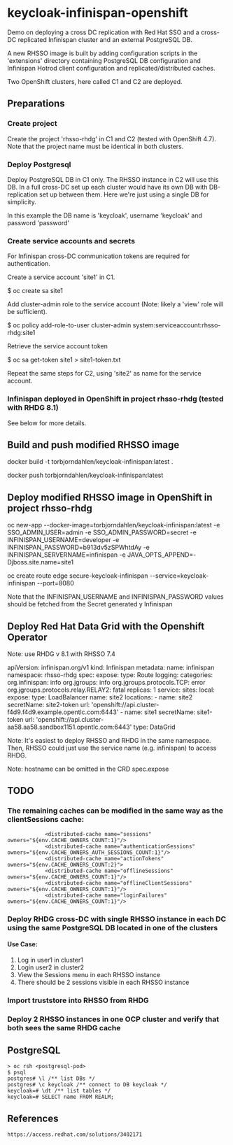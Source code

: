 # keycloak-infinispan-openshift
Demo on deploying a cross DC replication with Red Hat SSO and a cross-DC replicated Infinispan cluster and an external PostgreSQL DB.

A new RHSSO image is built by adding configuration scripts in the 'extensions' directory containing PostgreSQL DB configuration and Infinispan Hotrod client configuration and replicated/distributed caches.

Two OpenShift clusters, here called C1 and C2 are deployed.

## Preparations

### Create project 

Create the project 'rhsso-rhdg' in C1 and C2 (tested with OpenShift 4.7). Note that the project name must be identical in both clusters.

### Deploy Postgresql 

Deploy PostgreSQL DB in C1 only. The RHSSO instance in C2 will use this DB. In a full cross-DC set up each cluster would have its own DB with DB-replication set up between them. Here we're just using a single DB for simplicity.

In this example the DB name is 'keycloak', username 'keycloak' and password 'password'

### Create service accounts and secrets 

For Infinispan cross-DC communication tokens are required for authentication.

Create a service account 'site1' in C1.

$ oc create sa site1

Add cluster-admin role to the service account (Note: likely a 'view' role will be sufficient).

$ oc policy add-role-to-user cluster-admin system:serviceaccount:rhsso-rhdg:site1

Retrieve the service account token

$ oc sa get-token site1 > site1-token.txt

Repeat the same steps for C2, using 'site2' as name for the service account.


    

### Infinispan deployed in OpenShift in project rhsso-rhdg (tested with RHDG 8.1)

See below for more details.

## Build and push modified RHSSO image

docker build -t torbjorndahlen/keycloak-infinispan:latest .

docker push torbjorndahlen/keycloak-infinispan:latest

## Deploy modified RHSSO image in OpenShift in project rhsso-rhdg


oc new-app --docker-image=torbjorndahlen/keycloak-infinispan:latest -e SSO_ADMIN_USER=admin -e SSO_ADMIN_PASSWORD=secret -e INFINISPAN_USERNAME=developer -e INFINISPAN_PASSWORD=b913dv5zSPWhtdAy -e INFINISPAN_SERVERNAME=infinispan -e JAVA_OPTS_APPEND=-Djboss.site.name=site1
 

oc create route edge secure-keycloak-infinispan --service=keycloak-infinispan --port=8080


Note that the INFINISPAN_USERNAME and INFINISPAN_PASSWORD values should be fetched from the Secret generated y Infinispan


## Deploy Red Hat Data Grid with the Openshift Operator

Note: use RHDG v 8.1 with RHSSO 7.4

apiVersion: infinispan.org/v1
kind: Infinispan
metadata:
  name: infinispan
  namespace: rhsso-rhdg
spec:
  expose:
    type: Route
  logging:
    categories:
      org.infinispan: info
      org.jgroups: info
      org.jgroups.protocols.TCP: error
      org.jgroups.protocols.relay.RELAY2: fatal
  replicas: 1
  service:
    sites:
      local:
        expose:
          type: LoadBalancer
        name: site2
      locations:
        - name: site2
          secretName: site2-token
          url: 'openshift://api.cluster-f4d9.f4d9.example.opentlc.com:6443'
        - name: site1
          secretName: site1-token
          url: 'openshift://api.cluster-aa58.aa58.sandbox1151.opentlc.com:6443'
    type: DataGrid


Note: It's easiest to deploy RHSSO and RHDG in the same namespace. Then, RHSSO could just use the service name (e.g. infinispan) to access RHDG.

Note: hostname can be omitted in the CRD spec.expose

## TODO

### The remaining caches can be modified in the same way as the clientSessions cache:

                <distributed-cache name="sessions" owners="${env.CACHE_OWNERS_COUNT:1}"/>
                <distributed-cache name="authenticationSessions" owners="${env.CACHE_OWNERS_AUTH_SESSIONS_COUNT:1}"/>
                <distributed-cache name="actionTokens" owners="${env.CACHE_OWNERS_COUNT:2}">
                <distributed-cache name="offlineSessions" owners="${env.CACHE_OWNERS_COUNT:1}"/>               
                <distributed-cache name="offlineClientSessions" owners="${env.CACHE_OWNERS_COUNT:1}"/>
                <distributed-cache name="loginFailures" owners="${env.CACHE_OWNERS_COUNT:1}"/>




### Deploy RHDG cross-DC with single RHSSO instance in each DC using the same PostgreSQL DB located in one of the clusters

#### Use Case:

1. Log in user1 in cluster1
2. Login user2 in cluster2
3. View the Sessions menu in each RHSSO instance
4. There should be 2 sessions visible in each RHSSO instance

### Import truststore into RHSSO from RHDG


### Deploy 2 RHSSO instances in one OCP cluster and verify that both sees the same RHDG cache



## PostgreSQL

    > oc rsh <postgresql-pod>
    $ psql
    postgres# \l /** list DBs */    
    postgres# \c keycloak /** connect to DB keycloak */
    keycloak=# \dt /** list tables */
    keycloak=# SELECT name FROM REALM;

## References

    https://access.redhat.com/solutions/3402171